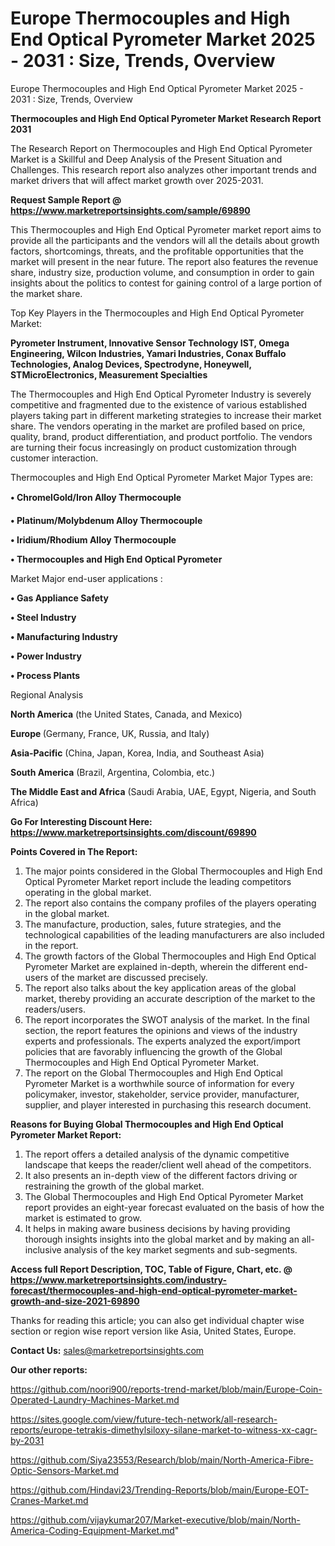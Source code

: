 # Europe Thermocouples and High End Optical Pyrometer Market 2025 - 2031 : Size, Trends, Overview
Europe Thermocouples and High End Optical Pyrometer Market 2025 - 2031 : Size, Trends, Overview

<strong>Thermocouples and High End Optical Pyrometer Market Research Report 2031</strong>

The Research Report on Thermocouples and High End Optical Pyrometer Market is a Skillful and Deep Analysis of the Present Situation and Challenges. This research report also analyzes other important trends and market drivers that will affect market growth over 2025-2031.

<strong>Request Sample Report @ <a href=https://www.marketreportsinsights.com/sample/69890>https://www.marketreportsinsights.com/sample/69890</a></strong>

This Thermocouples and High End Optical Pyrometer market report aims to provide all the participants and the vendors will all the details about growth factors, shortcomings, threats, and the profitable opportunities that the market will present in the near future. The report also features the revenue share, industry size, production volume, and consumption in order to gain insights about the politics to contest for gaining control of a large portion of the market share.

Top Key Players in the Thermocouples and High End Optical Pyrometer Market:

<strong>Pyrometer Instrument, Innovative Sensor Technology IST, Omega Engineering, Wilcon Industries, Yamari Industries, Conax Buffalo Technologies, Analog Devices, Spectrodyne, Honeywell, STMicroElectronics, Measurement Specialties</strong>

The Thermocouples and High End Optical Pyrometer Industry is severely competitive and fragmented due to the existence of various established players taking part in different marketing strategies to increase their market share. The vendors operating in the market are profiled based on price, quality, brand, product differentiation, and product portfolio. The vendors are turning their focus increasingly on product customization through customer interaction.

Thermocouples and High End Optical Pyrometer Market Major Types are:

<strong>• ChromelGold/Iron Alloy Thermocouple

• Platinum/Molybdenum Alloy Thermocouple

• Iridium/Rhodium Alloy Thermocouple

• Thermocouples and High End Optical Pyrometer</strong>

Market Major end-user applications :

<strong>• Gas Appliance Safety

• Steel Industry

• Manufacturing Industry

• Power Industry

• Process Plants</strong>

Regional Analysis

</u><strong><b>North America</b></strong> (the United States, Canada, and Mexico)

<strong><b>Europe </b></strong>(Germany, France, UK, Russia, and Italy)

<strong><b>Asia-Pacific</b></strong> (China, Japan, Korea, India, and Southeast Asia)

<strong><b>South America</b></strong> (Brazil, Argentina, Colombia, etc.)

<strong><b>The Middle East and Africa</b></strong> (Saudi Arabia, UAE, Egypt, Nigeria, and South Africa)

<strong>Go For Interesting Discount Here: <a href=https://www.marketreportsinsights.com/discount/69890>https://www.marketreportsinsights.com/discount/69890</a></strong>

<strong>Points Covered in The Report:</strong>
<ol>
  <li>The major points considered in the Global Thermocouples and High End Optical Pyrometer Market report include the leading competitors operating in the global market.</li>
  <li>The report also contains the company profiles of the players operating in the global market.</li>
  <li>The manufacture, production, sales, future strategies, and the technological capabilities of the leading manufacturers are also included in the report.</li>
  <li>The growth factors of the Global Thermocouples and High End Optical Pyrometer Market are explained in-depth, wherein the different end-users of the market are discussed precisely.</li>
  <li>The report also talks about the key application areas of the global market, thereby providing an accurate description of the market to the readers/users.</li>
  <li>The report incorporates the SWOT analysis of the market. In the final section, the report features the opinions and views of the industry experts and professionals. The experts analyzed the export/import policies that are favorably influencing the growth of the Global Thermocouples and High End Optical Pyrometer Market.</li>
  <li>The report on the Global Thermocouples and High End Optical Pyrometer Market is a worthwhile source of information for every policymaker, investor, stakeholder, service provider, manufacturer, supplier, and player interested in purchasing this research document.</li>
</ol>
<strong>Reasons for Buying Global Thermocouples and High End Optical Pyrometer Market Report:</strong>

<ol>
  <li>The report offers a detailed analysis of the dynamic competitive landscape that keeps the reader/client well ahead of the competitors.</li>
  <li>It also presents an in-depth view of the different factors driving or restraining the growth of the global market.</li>
  <li>The Global Thermocouples and High End Optical Pyrometer Market report provides an eight-year forecast evaluated on the basis of how the market is estimated to grow.</li>
  <li>It helps in making aware business decisions by having providing thorough insights insights into the global market and by making an all-inclusive analysis of the key market segments and sub-segments.</li>
</ol>
<strong>Access full Report Description, TOC, Table of Figure, Chart, etc. @ <a href=https://www.marketreportsinsights.com/industry-forecast/thermocouples-and-high-end-optical-pyrometer-market-growth-and-size-2021-69890>https://www.marketreportsinsights.com/industry-forecast/thermocouples-and-high-end-optical-pyrometer-market-growth-and-size-2021-69890</a></strong>


Thanks for reading this article; you can also get individual chapter wise section or region wise report version like Asia, United States, Europe.

<strong>Contact Us:</strong>
sales@marketreportsinsights.com

<strong>Our other reports:</strong>

<a href=https://github.com/noori900/reports-trend-market/blob/main/Europe-Coin-Operated-Laundry-Machines-Market.md>https://github.com/noori900/reports-trend-market/blob/main/Europe-Coin-Operated-Laundry-Machines-Market.md</a>

<a href=https://sites.google.com/view/future-tech-network/all-research-reports/europe-tetrakis-dimethylsiloxy-silane-market-to-witness-xx-cagr-by-2031>https://sites.google.com/view/future-tech-network/all-research-reports/europe-tetrakis-dimethylsiloxy-silane-market-to-witness-xx-cagr-by-2031</a>

<a href=https://github.com/Siya23553/Research/blob/main/North-America-Fibre-Optic-Sensors-Market.md>https://github.com/Siya23553/Research/blob/main/North-America-Fibre-Optic-Sensors-Market.md</a>

<a href=https://github.com/Hindavi23/Trending-Reports/blob/main/Europe-EOT-Cranes-Market.md>https://github.com/Hindavi23/Trending-Reports/blob/main/Europe-EOT-Cranes-Market.md</a>

<a href=https://github.com/vijaykumar207/Market-executive/blob/main/North-America-Coding-Equipment-Market.md>https://github.com/vijaykumar207/Market-executive/blob/main/North-America-Coding-Equipment-Market.md</a>"
